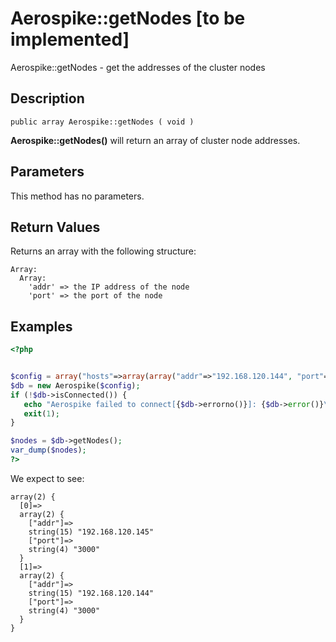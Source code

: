 
# Aerospike::getNodes \[to be implemented\]

Aerospike::getNodes - get the addresses of the cluster nodes

## Description

```
public array Aerospike::getNodes ( void )
```

**Aerospike::getNodes()** will return an array of cluster node addresses.

## Parameters

This method has no parameters.

## Return Values

Returns an array with the following structure:
```
Array:
  Array:
    'addr' => the IP address of the node
    'port' => the port of the node
```

## Examples

```php
<?php


$config = array("hosts"=>array(array("addr"=>"192.168.120.144", "port"=>3000)));
$db = new Aerospike($config);
if (!$db->isConnected()) {
   echo "Aerospike failed to connect[{$db->errorno()}]: {$db->error()}\n";
   exit(1);
}

$nodes = $db->getNodes();
var_dump($nodes);
?>
```

We expect to see:

```
array(2) {
  [0]=>
  array(2) {
    ["addr"]=>
    string(15) "192.168.120.145"
    ["port"]=>
    string(4) "3000"
  }
  [1]=>
  array(2) {
    ["addr"]=>
    string(15) "192.168.120.144"
    ["port"]=>
    string(4) "3000"
  }
}
```

